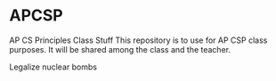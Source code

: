 # APCSP
AP CS Principles Class Stuff
This repository is to use for AP CSP class purposes. It will be shared among the class and the teacher.

Legalize nuclear bombs
